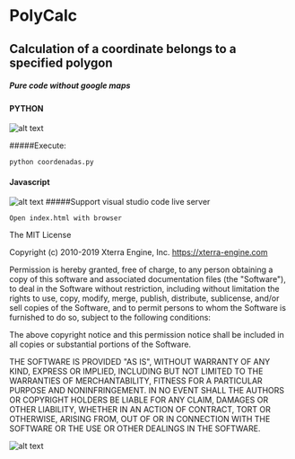 # PolyCalc

## Calculation of a coordinate belongs to a specified polygon
##### Pure code without google maps


#### PYTHON
![alt text](https://upload.wikimedia.org/wikipedia/commons/c/c3/Python-logo-notext.svg "Logo Title Text 1")

#####Execute:

```
python coordenadas.py
```

#### Javascript
![alt text](https://raygun.com/upload/languages/javascriptr/javascript.svg "Logo Title Text 1")
#####Support visual studio code live server

```
Open index.html with browser
```



The MIT License

Copyright (c) 2010-2019 Xterra Engine, Inc. https://xterra-engine.com

Permission is hereby granted, free of charge, to any person obtaining a copy
of this software and associated documentation files (the "Software"), to deal
in the Software without restriction, including without limitation the rights
to use, copy, modify, merge, publish, distribute, sublicense, and/or sell
copies of the Software, and to permit persons to whom the Software is
furnished to do so, subject to the following conditions:

The above copyright notice and this permission notice shall be included in
all copies or substantial portions of the Software.

THE SOFTWARE IS PROVIDED "AS IS", WITHOUT WARRANTY OF ANY KIND, EXPRESS OR
IMPLIED, INCLUDING BUT NOT LIMITED TO THE WARRANTIES OF MERCHANTABILITY,
FITNESS FOR A PARTICULAR PURPOSE AND NONINFRINGEMENT. IN NO EVENT SHALL THE
AUTHORS OR COPYRIGHT HOLDERS BE LIABLE FOR ANY CLAIM, DAMAGES OR OTHER
LIABILITY, WHETHER IN AN ACTION OF CONTRACT, TORT OR OTHERWISE, ARISING FROM,
OUT OF OR IN CONNECTION WITH THE SOFTWARE OR THE USE OR OTHER DEALINGS IN
THE SOFTWARE.

![alt text](https://xterra-engine.com/wp-content/uploads/2018/09/cb2tx-litom.png "Logo Title Text 1")